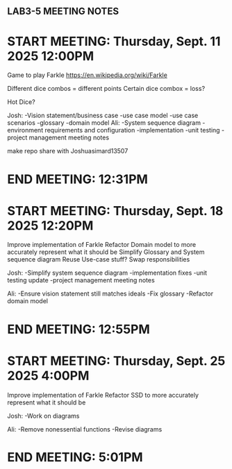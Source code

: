 ## LAB3-5 MEETING NOTES

# START MEETING: Thursday, Sept. 11 2025 12:00PM

Game to play Farkle https://en.wikipedia.org/wiki/Farkle

Different dice combos = different points
Certain dice combox = loss?

Hot Dice?

Josh:
-Vision statement/business case
-use case model
-use case scenarios
-glossary
-domain model
Ali:
-System sequence diagram
-environment requirements and configuration
-implementation
-unit testing
-project management meeting notes

make repo share with Joshuasimard13507

# END MEETING: 12:31PM




# START MEETING: Thursday, Sept. 18 2025 12:20PM

Improve implementation of Farkle
Refactor Domain model to more accurately represent what it should be
Simplify Glossary and System sequence diagram
Reuse Use-case stuff?
Swap responsibilities

Josh:
-Simplify system sequence diagram
-implementation fixes
-unit testing update
-project management meeting notes

Ali:
-Ensure vision statement still matches ideals
-Fix glossary
-Refactor domain model

# END MEETING: 12:55PM




# START MEETING: Thursday, Sept. 25 2025 4:00PM

Improve implementation of Farkle
Refactor SSD to more accurately represent what it should be

Josh:
-Work on diagrams

Ali:
-Remove nonessential functions
-Revise diagrams

# END MEETING: 5:01PM

